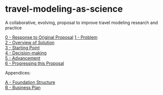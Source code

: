 # travel-modeling-as-science

A collaborative, evolving, proposal to improve travel modeling research and practice

[0 - Response to Original Proposal](0-addressing-original-proposal.md)
[1 - Problem](1-problem.md)  
[2 - Overview of Solution](2-solution-overview.md)  
[3 - Starting Point](3-starting-point.md)  
[4 - Decision-making](4-decision-making.md)  
[5 - Advancement](5-advancement.md)  
[6 - Progressing this Proposal](6-progressing.md)  


Appendices:

[A - Foundation Structure](A-foundation-structure.md)  
[B - Business Plan](B-business-plan.md)